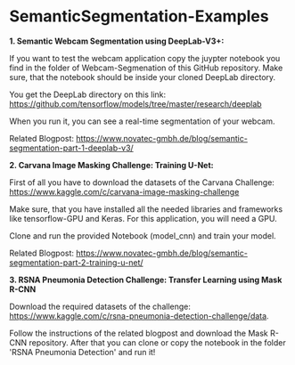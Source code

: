 # SemanticSegmentation-Examples

**1. Semantic Webcam Segmentation using DeepLab-V3+:**

If you want to test the webcam application copy the juypter notebook you find in the folder of Webcam-Segmenation of this GitHub repository. Make sure, that the notebook should be inside your cloned DeepLab directory. 

You get the DeepLab directory on this link: https://github.com/tensorflow/models/tree/master/research/deeplab

When you run it, you can see a real-time segmentation of your webcam.

Related Blogpost: https://www.novatec-gmbh.de/blog/semantic-segmentation-part-1-deeplab-v3/

**2. Carvana Image Masking Challenge: Training U-Net:**

First of all you have to download the datasets of the Carvana Challenge: https://www.kaggle.com/c/carvana-image-masking-challenge

Make sure, that you have installed all the needed libraries and frameworks like tensorflow-GPU and Keras.
For this application, you will need a GPU.

Clone and run the provided Notebook (model_cnn) and train your model.

Related Blogpost: https://www.novatec-gmbh.de/blog/semantic-segmentation-part-2-training-u-net/

**3. RSNA Pneumonia Detection Challenge: Transfer Learning using Mask R-CNN**

Download the required datasets of the challenge: https://www.kaggle.com/c/rsna-pneumonia-detection-challenge/data.

Follow the instructions of the related blogpost and download the Mask R-CNN repository. After that you can clone or copy the notebook in the folder 'RSNA Pneumonia Detection' and run it!
